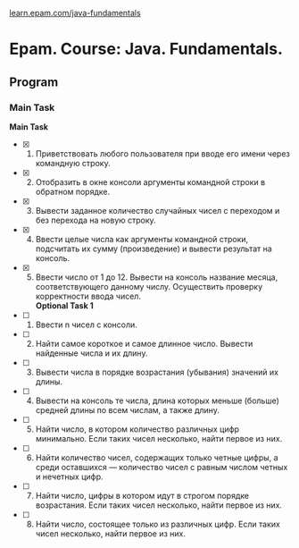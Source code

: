 [learn.epam.com/java-fundamentals](https://learn.epam.com/detailsPage?id=2dc581e5-a788-4737-9730-183dfef41e5f)
# Epam. Course: Java. Fundamentals.
## Program       
### Main Task    
**Main Task**    
- [X] 1. Приветствовать любого пользователя при вводе его имени через командную строку.    
- [X] 2. Отобразить в окне консоли аргументы командной строки в обратном порядке.    
- [X] 3. Вывести заданное количество случайных чисел с переходом и без перехода на новую строку.    
- [X] 4. Ввести целые числа как аргументы командной строки, подсчитать их сумму (произведение) и вывести результат на консоль.    
- [X] 5. Ввести число от 1 до 12. Вывести на консоль название месяца, соответствующего данному числу. Осуществить проверку корректности ввода чисел.    
**Optional Task 1**
- [ ] 1. Ввести n чисел с консоли.
- [ ] 2. Найти самое короткое и самое длинное число. Вывести найденные числа и их длину.
- [ ] 3. Вывести числа в порядке возрастания (убывания) значений их длины.
- [ ] 4. Вывести на консоль те числа, длина которых меньше (больше) средней длины по всем числам, а также длину.
- [ ] 5. Найти число, в котором количество различных цифр минимально. Если таких чисел несколько, найти первое из них.
- [ ] 6. Найти количество чисел, содержащих только четные цифры, а среди оставшихся — количество чисел с равным числом четных и нечетных цифр.
- [ ] 7. Найти число, цифры в котором идут в строгом порядке возрастания. Если таких чисел несколько, найти первое из них.
- [ ] 8. Найти число, состоящее только из различных цифр. Если таких чисел несколько, найти первое из них.
